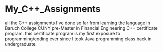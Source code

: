 # My_C++_Assignments
all the C++ assignments I've done so far from learning the language in Baruch College CUNY pre-Master in Financial Engineering C++ certificate program. this certificate program is my first exposure to programming/coding ever since I took Java programming class back in undergraduate.

